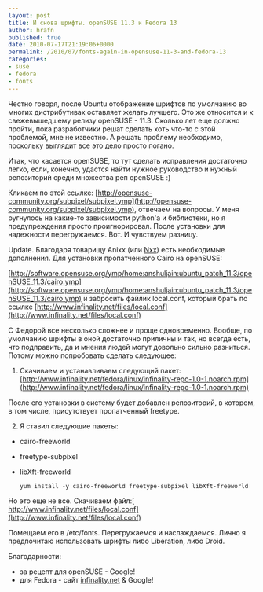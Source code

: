 ```yaml
---
layout: post
title: И снова шрифты. openSUSE 11.3 и Fedora 13
author: hrafn
published: true
date: 2010-07-17T21:19:06+0000
permalink: /2010/07/fonts-again-in-opensuse-11-3-and-fedora-13
categories:
- suse
- fedora
- fonts
---
```


Честно говоря, после Ubuntu отображение шрифтов по умолчанию во многих
дистрибутивах оставляет желать лучшего. Это же относится и к свежевышедшему
релизу openSUSE - 11.3. Сколько лет еще должно пройти, пока разработчики решат
сделать хоть что-то с этой проблемой, мне не известно. А решать проблему
необходимо, поскольку выглядит все это дело просто погано.

Итак, что касается openSUSE, то тут сделать исправления достаточно легко,
если, конечно, удастся найти нужное руководство и нужный репозиторий среди
множества реп openSUSE :)

<!--more-->

Кликаем по этой ссылке: [http://opensuse-community.org/subpixel/subpixel.ymp](http://opensuse-community.org/subpixel/subpixel.ymp), отвечаем на вопросы. У меня ругнулось на
какие-то зависимости python'а и библиотеки, но я предупреждения просто
проигнорировал. После установки для надежности перегружаемся. Вот. И чувствуем
разницу.

Update. Благодаря товарищу Anixx (или
[Nxx](http://www.linux.org.ru/people/Nxx/profile)) есть необходимые
дополнения. Для установки пропатченного Cairo на openSUSE:

[http://software.opensuse.org/ymp/home:anshuljain:ubuntu_patch_11.3/openSUSE_11.3/cairo.ymp](http://software.opensuse.org/ymp/home:anshuljain:ubuntu_patch_11.3/openSUSE_11.3/cairo.ymp)
и забросить файлик local.conf, который брать по ссылке [http://www.infinality.net/files/local.conf](http://www.infinality.net/files/local.conf)

С Федорой все несколько сложнее и проще одновременно. Вообще, по умолчанию
шрифты в оной достаточно приличны и так, но всегда есть, что подправить, да и
мнения людей могут довольно сильно разниться. Потому можно попробовать сделать
следующее:

1. Скачиваем и устанавливаем следующий пакет:
[http://www.infinality.net/fedora/linux/infinality-repo-1.0-1.noarch.rpm](http://www.infinality.net/fedora/linux/infinality-repo-1.0-1.noarch.rpm)

После его установки в систему будет добавлен репозиторий, в котором, в том
числе, присутствует пропатченный freetype.

2. Я ставил следующие пакеты:

  * cairo-freeworld
  * freetype-subpixel
  * libXft-freeworld

		yum install -y cairo-freeworld freetype-subpixel libXft-freeworld

Но это еще не все. Скачиваем файл:[ http://www.infinality.net/files/local.conf](http://www.infinality.net/files/local.conf)

Помещаем его в /etc/fonts. Перегружаемся и наслаждаемся. Лично я предпочитаю
использовать шрифты либо Liberation, либо Droid.

Благодарности:

  * за рецепт для openSUSE - Google!
  * для Fedora - сайт [infinality.net](http://infinality.net) & Google!

